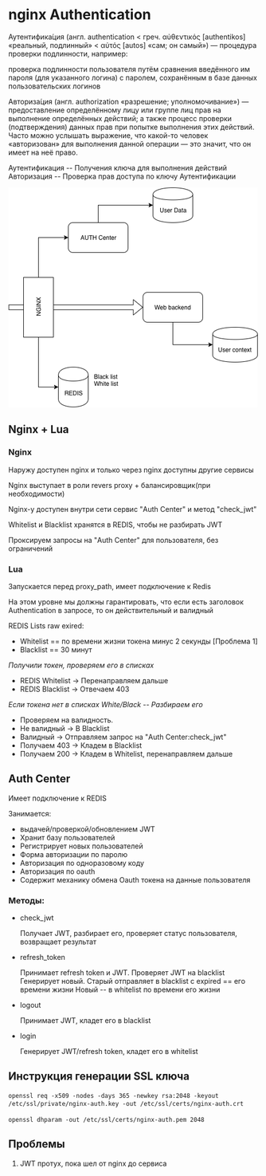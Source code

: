 # nginx Authentication

Аутентифика́ция (англ. authentication < греч. αὐθεντικός [authentikos] «реальный, подлинный» < αὐτός [autos] «сам; он самый») — процедура проверки подлинности, например:

проверка подлинности пользователя путём сравнения введённого им пароля (для указанного логина) с паролем, сохранённым в базе данных пользовательских логинов

Авториза́ция (англ. authorization «разрешение; уполномочивание») — предоставление определённому лицу или группе лиц прав на выполнение определённых действий; а также процесс проверки (подтверждения) данных прав при попытке выполнения этих действий. Часто можно услышать выражение, что какой-то человек «авторизован» для выполнения данной операции — это значит, что он имеет на неё право.

Аутентификация -- Получения ключа для выполнения действий
Авторизация -- Проверка прав доступа по ключу Аутентификации

![General Diagram](docs/GeneralDiagram.png)

## Nginx + Lua

### Nginx

Наружу доступен nginx и только через nginx доступны другие сервисы

Nginx выступает в роли revers proxy + балансировщик(при необходимости)

Nginx-у доступен внутри сети сервис "Auth Center" и метод "check_jwt"

Whitelist и Blacklist хранятся в REDIS, чтобы не разбирать JWT

Проксируем запросы на "Auth Center" для пользователя, без ограничений

### Lua

Запускается перед proxy_path, имеет подключение к Redis

На этом уровне мы должны гарантировать, что если есть заголовок Authentication в запросе, то он действительный и валидный

REDIS Lists raw exired:
- Whitelist == по времени жизни токена минус 2 секунды [Проблема 1]
- Blacklist == 30 минут

*Получили токен, проверяем его в списках*

- REDIS Whitelist -> Перенаправляем дальше
- REDIS Blacklist -> Отвечаем 403

*Если токена нет в списках White/Black -- Разбираем его*

- Проверяем на валидность. 
- Не валидный -> В Blacklist
- Валидный -> Отправляем запрос на "Auth Center:check_jwt"
- Получаем 403 -> Кладем в Blacklist
- Получаем 200 -> Кладем в Whitelist, перенаправляем дальше


## Auth Center

Имеет подключение к REDIS

Занимается:
- выдачей/проверкой/обновлением JWT
- Xранит базу пользователей
- Регистрирует новых пользователей
- Форма авторизации по паролю
- Авторизация по одноразовому коду
- Авторизация по oauth
- Содержит механику обмена Oauth токена на данные пользователя

### Методы:

- check_jwt
    
    Получает JWT, разбирает его, проверяет статус пользователя, возвращает результат
    
- refresh_token
    
    Принимает refresh token и JWT. Проверяет JWT на blacklist 
    Генерирует новый. Старый отправляет в blacklist с expired == его времени жизни
    Новый -- в whitelist по времени его жизни

- logout
    
    Принимает JWT, кладет его в blacklist

- login

    Генерирует JWT/refresh token, кладет его в whitelist 

## Инструкция генерации SSL ключа

    openssl req -x509 -nodes -days 365 -newkey rsa:2048 -keyout /etc/ssl/private/nginx-auth.key -out /etc/ssl/certs/nginx-auth.crt

    openssl dhparam -out /etc/ssl/certs/nginx-auth.pem 2048

## Проблемы
1.  JWT протух, пока шел от nginx до сервиса